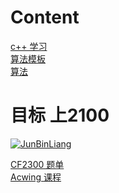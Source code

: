 # Content
[c++ 学习 ](https://github.com/JunBinLiang/cpp-algorithm/tree/main/cpp)  <br/>
[算法模板 ](https://github.com/JunBinLiang/cpp-algorithm/tree/main/template)  <br/>
[算法 ](https://github.com/JunBinLiang/cpp-algorithm/tree/main/algorithm)  <br/>

# 目标 上2100
[![JunBinLiang](https://img.shields.io/badge/JunBinLiang-Expert%201817-blue?style=for-the-badge)](https://codeforces.com/profile/JunBinLiang) <br/>

[CF2300 题单](https://codeforces.com/problemset?tags=2300-2300) <br/>
[Acwing 课程](https://www.acwing.com/activity/content/introduction/32/) <br/>


